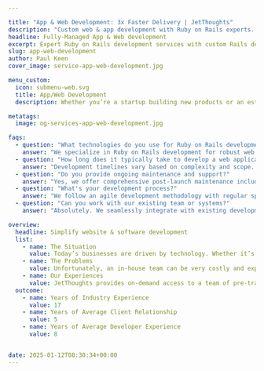 ```yaml
---

title: "App & Web Development: 3x Faster Delivery | JetThoughts"
description: "Custom web & app development with Ruby on Rails experts. Fully-managed service, 8+ years experience. Build better products faster. Get free quote."
headline: Fully-Managed App & Web development
excerpt: Expert Ruby on Rails development services with custom Rails development expertise. Build better web applications faster while eliminating payroll, training, and management costs with our pre-trained Ruby on Rails development team ready to deploy in weeks.
slug: app-web-development
author: Paul Keen
cover_image: service-app-web-development.jpg

menu_custom:
  icon: submenu-web.svg
  title: App/Web Development
  description: Whether you’re a startup building new products or an established business upgrading existing systems, we help deliver positive outcomes.

metatags:
  image: og-services-app-web-development.jpg

faqs:
  - question: "What technologies do you use for Ruby on Rails development?"
    answer: "We specialize in Ruby on Rails development for robust web applications, combined with React and React Native for frontend and mobile development, PostgreSQL for databases, and modern JavaScript frameworks. Our custom Rails development approach covers both backend APIs and responsive frontend interfaces, ensuring scalable and maintainable Ruby on Rails solutions."
  - question: "How long does it typically take to develop a web application?"
    answer: "Development timelines vary based on complexity and scope. Simple web applications take 4-8 weeks, medium complexity projects require 2-4 months, and enterprise-level applications typically take 4-8 months. We provide detailed project timelines after analyzing your specific requirements during our discovery phase."
  - question: "Do you provide ongoing maintenance and support?"
    answer: "Yes, we offer comprehensive post-launch maintenance including security updates, performance monitoring, feature enhancements, bug fixes, and technical support. Our fully-managed service approach means we handle everything from initial development through long-term maintenance and scaling."
  - question: "What's your development process?"
    answer: "We follow an agile development methodology with regular sprint cycles, continuous integration, and frequent client communication. Our process includes discovery and planning, design and prototyping, iterative development with weekly demos, testing and QA, deployment, and ongoing support."
  - question: "Can you work with our existing team or systems?"
    answer: "Absolutely. We seamlessly integrate with existing development teams, work with legacy systems, and can augment your in-house capabilities. Our team acts as an extension of your organization, adapting to your processes, tools, and communication preferences. If you need to scale your team quickly, our [outsourced developer staffing](/services/outsourced-developer-staffing/) service can provide additional Ruby on Rails developers. We also ensure quality through our comprehensive [software QA testing services](/services/software-qa-cat/) integrated into the development process."

overview:
  headline: Simplify website & software development
  list:
    - name: The Situation
      value: Today’s businesses are driven by technology. Whether it’s launching a software product, building a website, or managing digital infrastructure, many organizations rely on developers to stay competitive & accelerate growth. Software development can unlock a world of possibilities for companies by creating new revenue streams, optimizing operations, reducing costs, & driving adaptability.
    - name: The Problems
      value: Unfortunately, an in-house team can be very costly and experienced software development talent can be hard to find & competitive to hire. Even with access to good developers, it takes technical leadership, operational structure, and dedicated supervision to successfully develop a software product on time.
    - name: Our Experiences
      value: JetThoughts provides on-demand access to a team of pre-trained developers to help companies build high-quality technology at a fraction of the costs. As a fully-managed service, we can handle everything from research, scoping, & roadmap planning to product development, testing, & post-launch maintenance.
  outcome:
    - name: Years of Industry Experience
      value: 17
    - name: Years of Average Client Relationship
      value: 5
    - name: Years of Average Developer Experience
      value: 8


date: 2025-01-12T08:30:34+00:00
---
```

